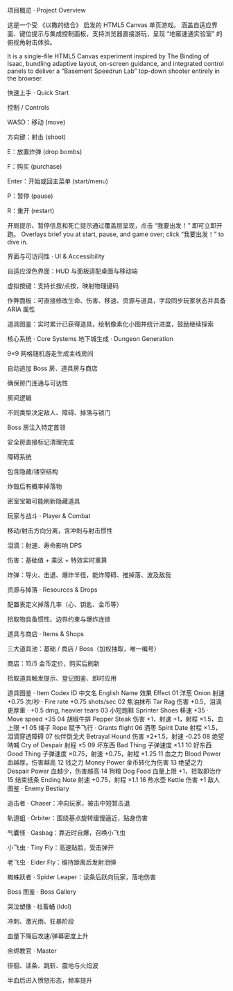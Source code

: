 项目概览 · Project Overview

这是一个受 《以撒的结合》 启发的 HTML5 Canvas 单页游戏。
涵盖自适应界面、键位提示与集成控制面板，支持浏览器直接游玩，呈现 “地窖速通实验室” 的俯视角射击体验。

It is a single-file HTML5 Canvas experiment inspired by The Binding of Isaac, bundling adaptive layout, on-screen guidance, and integrated control panels to deliver a “Basement Speedrun Lab” top-down shooter entirely in the browser.

快速上手 · Quick Start

控制 / Controls

WASD：移动 (move)

方向键：射击 (shoot)

E：放置炸弹 (drop bombs)

F：购买 (purchase)

Enter：开始或回主菜单 (start/menu)

P：暂停 (pause)

R：重开 (restart)

开局提示、暂停信息和死亡提示通过覆盖层呈现，点击 “我要出发！” 即可立即开跑。
Overlays brief you at start, pause, and game over; click “我要出发！” to dive in.

界面与可访问性 · UI & Accessibility

自适应深色界面：HUD 与面板适配桌面与移动端

虚拟按键：支持长按/点按，映射物理键码

作弊面板：可直接修改生命、伤害、移速、资源与道具，字段同步玩家状态并具备 ARIA 属性

道具图鉴：实时累计已获得道具，绘制像素化小图并统计进度，鼓励继续探索

核心系统 · Core Systems
地下城生成 · Dungeon Generation

9×9 网格随机游走生成主线房间

自动追加 Boss 房、道具房与商店

确保房门连通与可达性

房间逻辑

不同类型决定敌人、障碍、掉落与锁门

Boss 房注入特定首领

安全房直接标记清理完成

障碍系统

包含隐藏/镂空结构

炸毁后有概率掉落物

密室宝箱可能刷新隐藏道具

玩家与战斗 · Player & Combat

移动/射击方向分离，含冲刺与射击惯性

泪滴：射速、寿命影响 DPS

伤害：基础值 + 乘区 + 特效实时重算

炸弹：导火、击退、爆炸半径，能炸障碍、推掉落、波及敌我

资源与掉落 · Resources & Drops

配置表定义掉落几率（心、钥匙、金币等）

拾取物具备惯性、边界约束与爆炸连锁

道具与商店 · Items & Shops

三大道具池：基础 / 商店 / Boss（加权抽取，唯一编号）

商店：15/5 金币定价，购买后刷新

拾取道具触发提示、登记图鉴、即时应用

道具图鉴 · Item Codex
ID	中文名	English Name	效果 Effect
01	洋葱	Onion	射速 +0.75 次/秒 · Fire rate +0.75 shots/sec
02	焦油抹布	Tar Rag	伤害 +0.5，泪滴更厚重 · +0.5 dmg, heavier tears
03	小短跑鞋	Sprinter Shoes	移速 +35 · Move speed +35
04	胡椒牛排	Pepper Steak	伤害 +1，射速 +1，射程 ×1.5，血上限 +1
05	绳子	Rope	赋予飞行 · Grants flight
06	酒枣	Spirit Date	射程 ×1.5，泪滴穿透障碍
07	伙伴倒戈犬	Betrayal Hound	伤害 ×2+1.5，射速 -0.25
08	绝望呐喊	Cry of Despair	射程 ×5
09	坏东西	Bad Thing	子弹速度 ×1.1
10	好东西	Good Thing	子弹速度 ×0.75，射速 +0.75，射程 ×1.25
11	血之力	Blood Power	血越厚，伤害越高
12	钱之力	Money Power	金币转化为伤害
13	绝望之力	Despair Power	血越少，伤害越高
14	狗粮	Dog Food	血量上限 +1，拾取即治疗
15	结束纸条	Ending Note	射速 +0.75，射程 ×1.1
16	热水壶	Kettle	伤害 +1
敌人图鉴 · Enemy Bestiary

追击者 · Chaser：冲向玩家，被击中短暂击退

轨道蛆 · Orbiter：围绕基点旋转缓慢逼近，贴身伤害

气囊怪 · Gasbag：靠近时自爆，召唤小飞虫

小飞虫 · Tiny Fly：高速贴脸，受击弹开

老飞虫 · Elder Fly：维持距离后发射泪弹

蜘蛛跃者 · Spider Leaper：读条后跃向玩家，落地伤害

Boss 图鉴 · Boss Gallery

哭泣塑像 · 社畜蛹 (Idol)

冲刺、激光雨、狂暴阶段

血量下降后攻速/弹幕密度上升

余烬教官 · Master

徘徊、读条、跳斩、震地与火焰波

半血后进入愤怒形态，频率提升
